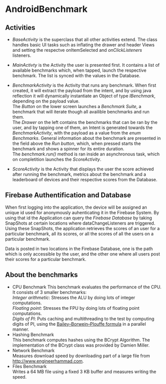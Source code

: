 # AndroidBenchmark

## Activities

+ *BaseActivity* is the superclass that all other activities extend.
The class handles basic UI tasks such as inflating the drawer and header Views and setting the respectve onItemSelected and *onClickListeners* listeners.

+ *MainActivty* is the Activity the user is presented first. It contains a list of available benchmarks which, when tapped, launch the respective benchmark. The list is synced with the values in the Database.

+ *BenchmarkActivity* is the Activity that runs any benchmark.
When first created, it will extract the payload from the intent, and by using java reflection it will dynamically instantiate an Object of type *IBenchmark*, depending on the payload value.
<br>The *Button* on the lower screen launches a *Benchmark Suite*, a benchmark that will iterate though all availible benchmarks and run them.
<br>The *Drawer* on the left contains the benchmarks that can be ran by the user, and by tapping one of them, an Intent is generated towards the *BenchmarkActivity*, with the payload as a value from the *enum Benchmarks*.
General information about the benchmark are presented in the field above the *Run button*, which, when pressed starts the benchmark and shows a spinner for its entire duration.
<br>The *benchmark.run()* method is ran inside an asynchronous task, which on completition launches the *ScoreActivity*.

+ *ScoreActivity* is the Activity that displays the user the score achieved after running the benchmark, metrics about the benchmark and a leaderboard of devices and their respective scores from the Database.

## Firebase Authentification and Database

When first logging into the application, the device will be assigned an unique id used for anonymously auhenticating it in the Firebase System. By using that id the Application can query the *Firebase Database* by taking SnapShots at certain locations where dataChangeListeners are triggered.
Using these SnapShots, the application retrieves the scores of an user for a particular benchmark, all its scores, or all the scores of all the users on a particular benchmark. 

Data is posted in two locations in the Firebase Database, one is the path which is only accessible by the user, and the other one where all users post their scores for a particular benchmark.

## About the benchmarks

+ CPU Benchmark
This benchmark evaluates the performance of the CPU. It consists of 3 smaller benchmarks:
<br>*Integer arithmetic*: Stresses the ALU by doing lots of integer computations.
<br>*Floating point*: Stresses the FPU by doing lots of floating point computations.
<br>*Digits of PI*: Puts caching and multithreading to the test by computing digits of PI, using the
[Bailey–Borwein–Plouffe formula](https://en.wikipedia.org/wiki/Bailey%E2%80%93Borwein%E2%80%93Plouffe_formula) in a parallel manner.
+ Hashing Benchmark
<br>This benchmark computes hashes using the BCrypt Algorithm. The implementation of the BCrypt class was provided by Damien Miller.
+ Network Benchmark
<br>Measures download speed by downloading part of a large file from <http://www.engineerhammad.com>.
+ Files Benchmark
<br>Writes a 64 MB file using a fixed 3 KB buffer and measures writing the speed.
